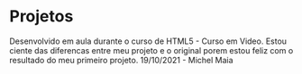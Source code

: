 # Projetos 
 Desenvolvido em aula durante o curso de HTML5 - Curso em Video.
 Estou ciente das diferencas entre meu projeto e o original porem estou feliz com o resultado do meu primeiro projeto.
 19/10/2021 - Michel Maia
